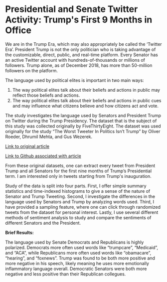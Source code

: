 # Presidential and Senate Twitter Activity: Trump's First 9 Months in Office

We are in the Trump Era, which may also appropriately be called the ‘Twitter Era’.
President Trump is not the only politician who is taking advantage of the customizable, direct, public, and real-time platform.
Every Senator has an active Twitter account with hundreds-of-thousands or millions of followers. 
Trump alone, as of December 2018, has more than 50-million followers on the platform.

The language used by political elites is important in two main ways: 
1)	The way political elites talk about their beliefs and actions in public may reflect those beliefs and actions.
2)	The way political elites talk about their beliefs and actions in public cues and may influence what citizens 
    believe and how citizens act and vote.

The study investigates the language used by Senators and President Trump on Twitter during the Trump Presidency. 
The dataset that is the subject of this study was collected originally by FiveThirtyEight. 
The dataset was used originally for the study “The Worst Tweeter In Politics Isn’t Trump” 
by Oliver Roeder, Dhrumil Mehta, and Gus Wezerek.

[Link to original article](https://fivethirtyeight.com/features/the-worst-tweeter-in-politics-isnt-trump/)

[Link to Github associated with article](https://github.com/fivethirtyeight/data/tree/master/twitter-ratio)

From these original datasets, one can extract every tweet from President Trump and all Senators for the first nine months of 
Trump’s Presidential term. I am interested only in tweets starting from Trump's inauguration. 

Study of the data is split into four parts. First, I offer simple summary statistics and time-indexed histograms to give 
a sense of the nature of Senator and Trump Tweeting. Second, I investigate the differences in the language used by Senators 
and Trump by analyzing words used. Third, I have provided a sampling feature, where one can click through randomized tweets 
from the dataset for personal interest. Lastly, I use several different methods of sentiment analysis to study and compare 
the sentiments of different Senators and the President.

<b>Brief Results:</b>

The language used by Senate Democrats and Republicans is highly polarized. Democrats more often used words like “trumpcare”, “Medicaid”, and “ACA”, while Republicans more often used words like “obamacare”, “hearing”, and “foxnews”. Trump was found to be both more positive and more negative in his speech, likely meaning he uses more emotionally inflammatory language overall. Democratic Senators were both more negative and less positive than their Republican collegues.
